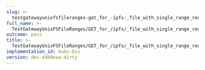 ```yaml
---
slug: >-
  testgatewayunixfsfileranges-get_for_-ipfs-_file_with_single_range_request_includes_correct_bytes-header_content-range
full_name: >-
  TestGatewayUnixFSFileRanges/GET_for_/ipfs/_file_with_single_range_request_includes_correct_bytes/Header_Content-Range
outcome: pass
title: >-
  TestGatewayUnixFSFileRanges/GET_for_/ipfs/_file_with_single_range_request_includes_correct_bytes/Header_Content-Range
implementation_id: kubo-bis
version: dev-44b0eaa-dirty
---
```


